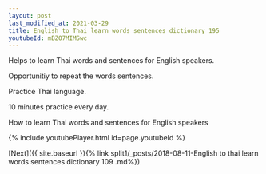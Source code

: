 ```yaml
---
layout: post
last_modified_at: 2021-03-29
title: English to Thai learn words sentences dictionary 195 
youtubeId: mBZO7MIMSwc
---
```

 
 
Helps to learn Thai words and sentences for English speakers.

Opportunitiy to repeat the words sentences. 

Practice Thai language. 
 
10 minutes practice every day. 
 
How to learn Thai words and sentences for English speakers 
 
{% include youtubePlayer.html id=page.youtubeId %}
 
 
[Next]({{ site.baseurl }}{% link  split1/_posts/2018-08-11-English to thai learn words sentences dictionary 109 .md%})
 
